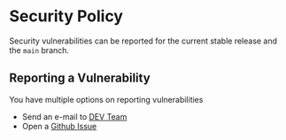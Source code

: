 # Security Policy

Security vulnerabilities can be reported for the current stable release and the `main` branch.

## Reporting a Vulnerability

You have multiple options on reporting vulnerabilities

* Send an e-mail to [DEV Team](mailto:dev@laswitchtech.com)
* Open a [Github Issue](https://github.com/LaswitchTech/coreBase/issues)
